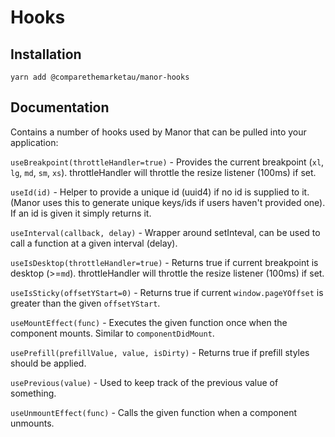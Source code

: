 # Hooks

## Installation

`yarn add @comparethemarketau/manor-hooks`

## Documentation

Contains a number of hooks used by Manor that can be pulled into your application:

`useBreakpoint(throttleHandler=true)` - Provides the current breakpoint (`xl`, `lg`, `md`, `sm`, `xs`). throttleHandler will
throttle the resize listener (100ms) if set.

`useId(id)` - Helper to provide a unique id (uuid4) if no id is supplied to it. (Manor uses this
to generate unique keys/ids if users haven't provided one). If an id is given it simply returns it.

`useInterval(callback, delay)` - Wrapper around setInteval, can be used to call a function at a given interval (delay).

`useIsDesktop(throttleHandler=true)` - Returns true if current breakpoint is desktop (>=`md`). throttleHandler will 
throttle the resize listener (100ms) if set.

`useIsSticky(offsetYStart=0)` - Returns true if current `window.pageYOffset` is greater than the given
`offsetYStart`.

`useMountEffect(func)` - Executes the given function once when the component mounts. Similar to `componentDidMount`.

`usePrefill(prefillValue, value, isDirty)` - Returns true if prefill styles should be applied.

`usePrevious(value)` - Used to keep track of the previous value of something.

`useUnmountEffect(func)` - Calls the given function when a component unmounts.
